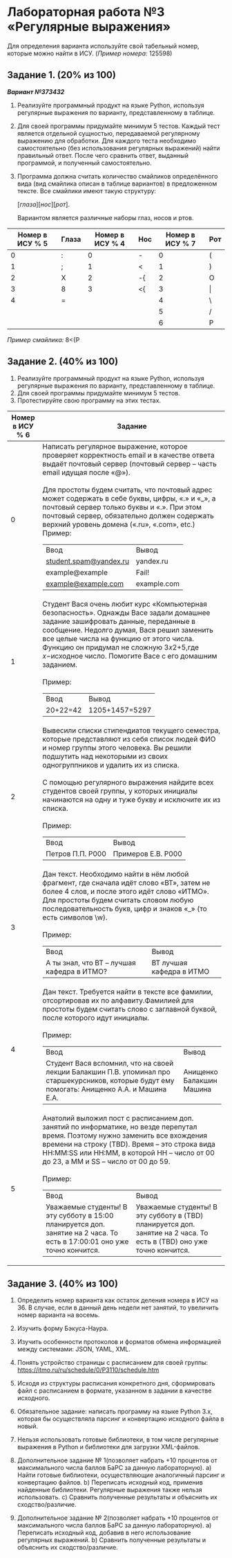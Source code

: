 # Лабораторная работа №3 «Регулярные выражения»
Для определения варианта используйте свой табельный номер, которые можно найти в ИСУ. (_Пример номера:_ 125598)
## Задание 1. (20% из 100) 
___Вариант №373432___
1) Реализуйте программный продукт на языке Python, используя регулярные выражения по варианту, представленному в таблице.
2) Для своей программы придумайте минимум 5 тестов. Каждый тест является отдельной сущностью, передаваемой регулярному выражению для обработки. Для каждого теста необходимо самостоятельно (без использования регулярных выражений) найти правильный ответ. После чего сравнить ответ, выданный программой, и полученный самостоятельно.
3) Программа должна считать количество смайликов определённого вида (вид смайлика описан в таблице вариантов) в предложенном тексте. Все смайлики имеют такую структуру:
   
    [_глаза_][_нос_][_рот_].

    Вариантом является различные наборы глаз, носов и ртов.

| Номер в ИСУ % 5  | Глаза  | Номер в ИСУ % 4  | Нос  | Номер в ИСУ % 7  | Рот    |
|------------------|--------|------------------|------|------------------|--------|
| 0                | :      | 0                | -    | 0                | (      |
| 1                | ;      | 1                | <    | 1                | )      |
| 2                | X      | 2                | -{   | 2                | O      |
| 3                | 8      | 3                | <{   | 3                | &#124; |
| 4                | =      |                  |      | 4                | \      |
|                  |        |                  |      | 5                | /      |
|                  |        |                  |      | 6                | P      |

_Пример смайлика:_ 8<{P

## Задание 2. (40% из 100)
1) Реализуйте программный продукт на языке Python, используя 
регулярные выражения по варианту, представленному в таблице.
2) Для своей программы придумайте минимум 5 тестов. 
3) Протестируйте свою программу на этих тестах.

| Номер в ИСУ % 6 | Задание |
|---|---|
| 0 | Написать регулярное выражение, которое проверяет корректность email и в качестве ответа выдаёт почтовый сервер (почтовый сервер – часть email идущая после «@»). <br><br> Для простоты будем считать, что почтовый адрес может содержать в себе буквы, цифры, «.» и «_», а почтовый сервер только буквы и «.». При этом почтовый сервер, обязательно должен содержать верхний уровень домена («.ru», «.com», etc.) Пример: <br><table><tr><td>Ввод</td><td>Вывод</td></tr><tr><td>student.spam@yandex.ru</td><td>yandex.ru</td></tr><tr><td>example@example</td><td>Fail!</td></tr><tr><td>example@example.com</td><td>example.com</td></tr></table> |
| 1 | Студент Вася очень любит курс «Компьютерная безопасность». Однажды Васе задали домашнее задание зашифровать данные, переданные в сообщение. Недолго думая, Вася решил заменить все целые числа на функцию от этого числа. Функцию он придумал не сложную 3𝑥2+5,где 𝑥−исходное число. Помогите Васе с его домашним заданием.<br><br>Пример: <br><table><tr><td>Ввод</td><td>Вывод</td></tr><tr><td>20+22=42</td><td>1205+1457=5297</td></tr></table> |
| 2 | Вывесили списки стипендиатов текущего семестра, которые представляют из себя список людей ФИО и номер группы этого человека. Вы решили подшутить над некоторыми из своих одногруппников и удалить их из списка.<br><br>С помощью регулярного выражения найдите всех студентов своей группы, у которых инициалы начинаются на одну и туже букву и исключите их из списка.<br><br>Пример:<br><table><tr><td>Ввод</td><td>Вывод</td></tr><tr><td>Петров П.П. Р000</td><td>Примеров Е.В. Р000</td></tr></table> |
| 3 | Дан текст. Необходимо найти в нём любой фрагмент, где сначала идёт слово «ВТ», затем не более 4 слов, и после этого идёт слово «ИТМО». Для простоты будем считать словом любую последовательность букв, цифр и знаков «_» (то есть символов \w).<br><br>Пример:<br><table><tr><td>Ввод</td><td>Вывод</td></tr><tr><td>А ты знал, что ВТ – лучшая кафедра в ИТМО?</td><td>ВТ лучшая кафедра в ИТМО</td></tr></table>
| 4 | Дан текст. Требуется найти в тексте все фамилии, отсортировав их по алфавиту.Фамилией для простоты будем считать слово с заглавной буквой, после которого идут инициалы.<br><br> Пример:<br><table><tr><td>Ввод</td><td>Вывод</td></tr><tr><td>Студент Вася вспомнил, что на своей лекции Балакшин П.В. упоминал про старшекурсников, которые будут ему помогать: Анищенко А.А. и Машина Е.А.</td><td>Анищенко<br>Балакшин<br>Машина</td></tr></table>
| 5 |Анатолий выложил пост с расписанием доп. занятий по информатике, но везде перепутал время. Поэтому нужно заменить все вхождения времени на строку (TBD). Время – это строка вида HH:MM:SS или HH:MM, в которой HH – число  от 00 до 23, а MM и SS – число от 00 до 59.<br><br> Пример:<br><table><tr><td>Ввод</td><td>Вывод</td></tr><tr><td>Уважаемые студенты! В эту субботу в 15:00 планируется доп. занятие на 2 часа. То есть в 17:00:01 оно уже точно кончится.</td><td>Уважаемые студенты! В эту субботу в (TBD) планируется доп. занятие на 2 часа. То есть в (TBD) оно уже точно кончится.</td></tr></table>

## Задание 3. (40% из 100)
1. Определить номер варианта как остаток деления номера в ИСУ на 36. В 
случае, если в данный день недели нет занятий, то увеличить номер варианта 
на восемь. 
2. Изучить форму Бэкуса-Наура. 
3. Изучить особенности протоколов и форматов обмена информацией между 
системами: JSON, YAML, XML. 
4. Понять устройство страницы с расписанием для своей группы: 
https://itmo.ru/ru/schedule/0/P3110/schedule.htm
5. Исходя из структуры расписания конкретного дня, сформировать файл с 
расписанием в формате, указанном в задании в качестве исходного. 
6. Обязательное задание:
написать программу на языке Python 3.x, которая 
бы осуществляла парсинг и конвертацию исходного файла в новый. 
7. Нельзя использовать готовые библиотеки, в том числе регулярные 
выражения в Python и библиотеки для загрузки XML-файлов. 

8. Дополнительное задание № 1(позволяет набрать +10 процентов от максимального числа баллов БаРС за данную лабораторную). 
a) Найти готовые библиотеки, осуществляющие аналогичный парсинг и конвертацию файлов. 
b) Переписать исходный код, применив найденные библиотеки. Регулярные выражения также нельзя использовать. 
c) Сравнить полученные результаты и объяснить их сходство/различие.

9. Дополнительное задание № 2(позволяет набрать +10 процентов от 
максимального числа баллов БаРС за данную лабораторную). 
a) Переписать исходный код, добавив в него использование регулярных 
выражений. 
b) Сравнить полученные результаты и объяснить их сходство/различие.
